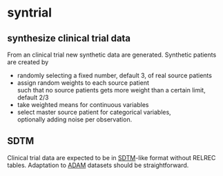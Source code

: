 # syntrial
## synthesize clinical trial data
From an clinical trial new synthetic data are generated. Synthetic patients are created by 

* randomly selecting a fixed number, default 3, of real source patients
* assign random weights to each source patient  
such that no source patients gets more weight than a certain limit, default 2/3
* take weighted means for continuous variables
* select master source patient for categorical variables,  
optionally adding noise per observation.

## SDTM
Clinical trial data are expected to be in [SDTM](https://www.cdisc.org/standards/foundational/sdtm)-like
format without RELREC tables. Adaptation to [ADAM](https://www.cdisc.org/standards/foundational/adam)
datasets should be straightforward.